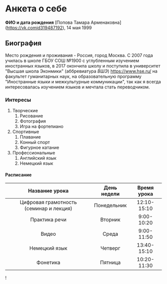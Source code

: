 # Анкета о себе
**ФИО и дата рождения**  [Попова Тамара Арменаковна] (https://vk.comid319487192), 14 мая 1999
## Биография
Место рождения и проживания - Россия, город Москва. С 2007 года училась в школе ГБОУ СОШ №1900 с углубленным изучением иностранных языков, в 2017 окончила школу и поступила в университет "Высшая школа Эконмики" (аббревиатура *ВШЭ*) <https://www.hse.ru/>  на факультет гуманитарных наук, на образовательную программу "Иностранные языки и межкультурные коммуникации", так как я всегда интересовалась изучением языков и мечтала стать переводчиком. 
### Интересы
1. Творческие
    1. Рисование
    2. Фотография
    3. Игра на фортепиано
2. Спортивные
    1. Плавание
    2. Конный спорт
    3. Фигурное катание
3. Профессиональные
    1. Английский язык
    2. Немецкий язык
    
#### Расписание
Название урока|День недели|Время урока
:---:|:---:|:---:
Цифровая грамотность (семинар и лекция) |Понедельник|12:10-15:10
Практика речи|Вторник|9:00-10:20
Видео|Среда|9:00-11:50
Немецкий язык|Четверг|13:40-15:10
Фонетика|Пятница|10:20-11:30

!
